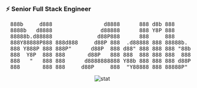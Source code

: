 ### ⚡ Senior Full Stack Engineer


<pre align="center">
888b     d888                d8888      888 d8b 888      
8888b   d8888               d88888      888 Y8P 888      
88888b.d88888              d88P888      888     888      
888Y88888P888 888d888     d88P 888  .d88888 888 88888b.  
888 Y888P 888 888P"      d88P  888 d88" 888 888 888 "88b 
888  Y8P  888 888       d88P   888 888  888 888 888  888 
888   "   888 888      d8888888888 Y88b 888 888 888 d88P 
888       888 888     d88P     888  "Y88888 888 88888P"  
</pre>

<p align="center">
  
  <img src ="https://github-readme-stats.vercel.app/api?username=johnadib&show_icons=true&count_private=true&hide_border=true" alt='stat'>
</p
  

<!--
**JohnAdib/JohnAdib** is a ✨ _special_ ✨ repository because its `README.md` (this file) appears on your GitHub profile.

Here are some ideas to get you started:

- 🔭 I’m currently working on @
- 🌱 I’m currently learning ...
- 👯 I’m looking to collaborate on ...
- 🤔 I’m looking for help with ...
- 💬 Ask me about ...
- 📫 How to reach me: ...
- 😄 Pronouns: ...
- ⚡ Fun fact: ...
-->
